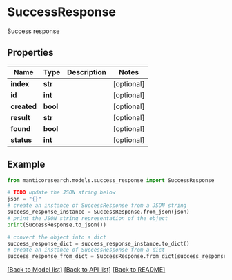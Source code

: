 # SuccessResponse

Success response

## Properties

Name | Type | Description | Notes
------------ | ------------- | ------------- | -------------
**index** | **str** |  | [optional] 
**id** | **int** |  | [optional] 
**created** | **bool** |  | [optional] 
**result** | **str** |  | [optional] 
**found** | **bool** |  | [optional] 
**status** | **int** |  | [optional] 

## Example

```python
from manticoresearch.models.success_response import SuccessResponse

# TODO update the JSON string below
json = "{}"
# create an instance of SuccessResponse from a JSON string
success_response_instance = SuccessResponse.from_json(json)
# print the JSON string representation of the object
print(SuccessResponse.to_json())

# convert the object into a dict
success_response_dict = success_response_instance.to_dict()
# create an instance of SuccessResponse from a dict
success_response_from_dict = SuccessResponse.from_dict(success_response_dict)
```
[[Back to Model list]](../README.md#documentation-for-models) [[Back to API list]](../README.md#documentation-for-api-endpoints) [[Back to README]](../README.md)


